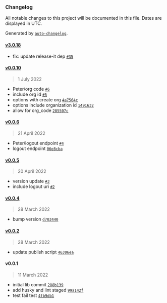 ### Changelog

All notable changes to this project will be documented in this file. Dates are displayed in UTC.

Generated by [`auto-changelog`](https://github.com/CookPete/auto-changelog).

#### [v3.0.18](https://github.com/kinde-oss/kinde-auth-pkce-js/compare/v0.0.10...v3.0.18)

- fix: update release-it dep [`#35`](https://github.com/kinde-oss/kinde-auth-pkce-js/pull/35)

#### [v0.0.10](https://github.com/kinde-oss/kinde-auth-pkce-js/compare/v0.0.6...v0.0.10)

> 1 July 2022

- Peter/org code [`#6`](https://github.com/kinde-oss/kinde-auth-pkce-js/pull/6)
- include org id [`#5`](https://github.com/kinde-oss/kinde-auth-pkce-js/pull/5)
- options with create org [`4a7564c`](https://github.com/kinde-oss/kinde-auth-pkce-js/commit/4a7564c4d8bde7eb2afadb8b55a78f72af6d8504)
- options include organization id [`1491632`](https://github.com/kinde-oss/kinde-auth-pkce-js/commit/149163296266df57a7a98455af5930ae950f5ad8)
- allow for org_code [`285507c`](https://github.com/kinde-oss/kinde-auth-pkce-js/commit/285507cdf5c8f2cef1da260b8d5f07264fae4767)

#### [v0.0.6](https://github.com/kinde-oss/kinde-auth-pkce-js/compare/v0.0.5...v0.0.6)

> 21 April 2022

- Peter/logout endpoint [`#4`](https://github.com/kinde-oss/kinde-auth-pkce-js/pull/4)
- logout endpoint [`06e8cba`](https://github.com/kinde-oss/kinde-auth-pkce-js/commit/06e8cba8bbe22773013d979eb21102960dcd4591)

#### [v0.0.5](https://github.com/kinde-oss/kinde-auth-pkce-js/compare/v0.0.4...v0.0.5)

> 20 April 2022

- version update [`#3`](https://github.com/kinde-oss/kinde-auth-pkce-js/pull/3)
- include logout uri [`#2`](https://github.com/kinde-oss/kinde-auth-pkce-js/pull/2)

#### [v0.0.4](https://github.com/kinde-oss/kinde-auth-pkce-js/compare/v0.0.2...v0.0.4)

> 28 March 2022

- bump version [`d703440`](https://github.com/kinde-oss/kinde-auth-pkce-js/commit/d703440a408c0f32bd5d7647f0a8be760ee4afe3)

#### [v0.0.2](https://github.com/kinde-oss/kinde-auth-pkce-js/compare/v0.0.1...v0.0.2)

> 28 March 2022

- update publish script [`46306ea`](https://github.com/kinde-oss/kinde-auth-pkce-js/commit/46306ea015a286c21948cb47cc20755f2827b86e)

#### v0.0.1

> 11 March 2022

- initial lib commit [`288b139`](https://github.com/kinde-oss/kinde-auth-pkce-js/commit/288b139cd64254d19c320024c6ce352e8fd56d19)
- add husky and lint staged [`99a142f`](https://github.com/kinde-oss/kinde-auth-pkce-js/commit/99a142f6272462c47d12fabab506940b6a4ca320)
- test fail test [`4fb9db1`](https://github.com/kinde-oss/kinde-auth-pkce-js/commit/4fb9db13e32f49dd1f2f78df18c200c77879d311)
